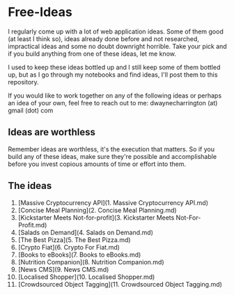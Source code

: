 Free-Ideas
==========

I regularly come up with a lot of web application ideas. Some of them good (at least I think so), ideas already done before and not researched, impractical ideas and some no doubt downright horrible. Take your pick and if you build anything from one of these ideas, let me know.

I used to keep these ideas bottled up and I still keep some of them bottled up, but as I go through my notebooks and find ideas, I'll post them to this repository.

If you would like to work together on any of the following ideas or perhaps an idea of your own, feel free to reach out to me: dwaynecharrington (at) gmail (dot) com

## Ideas are worthless

Remember ideas are worthless, it's the execution that matters. So if you build any of these ideas, make sure they're possible and accomplishable before you invest copious amounts of time or effort into them.

## The ideas

1. [Massive Cryptocurrency API](1. Massive Cryptocurrency API.md)
2. [Concise Meal Planning](2. Concise Meal Planning.md)
3. [Kickstarter Meets Not-for-profit](3. Kickstarter Meets Not-For-Profit.md)
4. [Salads on Demand](4. Salads on Demand.md)
5. [The Best Pizza](5. The Best Pizza.md)
6. [Crypto <For> Fiat](6. Crypto For Fiat.md)
7. [Books to eBooks](7. Books to eBooks.md)
8. [Nutrition Companion](8. Nutrition Companion.md)
9. [News CMS](9. News CMS.md)
10. [Localised Shopper](10. Localised Shopper.md)
11. [Crowdsourced Object Tagging](11. Crowdsourced Object Tagging.md)
